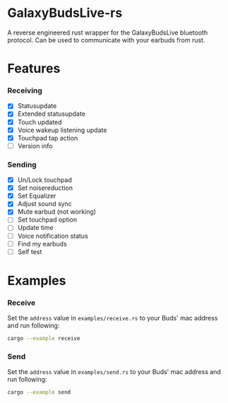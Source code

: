 # GalaxyBudsLive-rs
A reverse engineered rust wrapper for the GalaxyBudsLive bluetooth protocol. Can be used to communicate with your earbuds from rust.

# Features

### Receiving
- [x] Statusupdate
- [x] Extended statusupdate
- [x] Touch updated
- [x] Voice wakeup listening update
- [x] Touchpad tap action
- [ ] Version info

### Sending
- [x] Un/Lock touchpad
- [x] Set noisereduction
- [x] Set Equalizer
- [x] Adjust sound sync
- [x] Mute earbud (not working)
- [ ] Set touchpad option
- [ ] Update time
- [ ] Voice notification status
- [ ] Find my earbuds
- [ ] Self test

# Examples

### Receive
Set the `address` value in `examples/receive.rs` to your Buds' mac address and run following:
```bash
cargo --example receive
```

### Send
Set the `address` value in `examples/send.rs` to your Buds' mac address and run following:
```bash
cargo --example send
```
